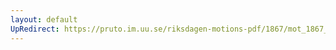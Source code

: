 ```yaml
---
layout: default
UpRedirect: https://pruto.im.uu.se/riksdagen-motions-pdf/1867/mot_1867__ak__178.pdf
---
```

